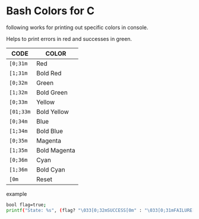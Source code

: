 # Bash Colors for C 

following works for printing out specific colors in console. 

Helps to print errors in red and successes in green.

| CODE | COLOR |
|------|-------|
| `[0;31m` | Red |
| `[1;31m`	| Bold Red |
| `[0;32m` | Green |
| `[1;32m` | Bold Green |
| `[0;33m` | Yellow |
| `[01;33m`	| Bold Yellow |
| `[0;34m` | Blue |
| `[1;34m` | Bold Blue |
| `[0;35m`	| Magenta |
| `[1;35m` | Bold Magenta |
| `[0;36m` | Cyan |
| `[1;36m` | Bold Cyan |
| `[0m` | Reset |

example
```bash
bool flag=true;
printf("State: %s", (flag? "\033[0;32mSUCCESS[0m" : "\033[0;31mFAILURE[0m");
```
